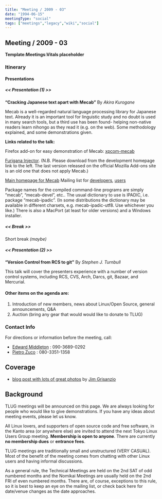 ```yaml
---
title: "Meeting / 2009 - 03"
date: "1994-06-15"
meetingType: "social"
tags: ["meetings","legacy","wiki","social"]
---
```


<h2 id="meeting_2009___03">Meeting / 2009 - 03</h2>
<p><strong>Template:Meetings:Vitals placeholder</strong></p>
<h3 id="itinerary">Itinerary</h3>
<h4 id="presentations">Presentations</h4>
<h5 id="presentation_1">&lt;&lt; Presentation (1) &gt;&gt;</h5>
<p><strong>“Cracking Japanese text apart with Mecab”</strong> By <em>Akira Kurogane</em></p>
<p>Mecab is a well-regarded natural language processing library for
Japanese text. Already it is an important tool for linguistic study
and no doubt is used in many search tools, but a third use has been
found- helping non-native readers learn nihongo as they read it (e.g.
on the web). Some methodology explained, and some demonstrations
given.</p>
<p><strong>Links related to the talk:</strong></p>
<p>Firefox add-on for easy demonstration of Mecab: <a href="http://code.google.com/p/xpcom-mecab/">xpcom-mecab</a></p>
<p><a href="http://code.google.com/p/furigana-injector/">Furigana Injector</a>. (N.B. Please download from the development homepage link to the left. The last version released on the official Mozilla Add-ons site is an old one that does not apply Mecab.)</p>
<p><a href="http://mecab.sourceforge.net/">Main homepage for Mecab</a>
Mailing list for <a href="http://lists.sourceforge.jp/mailman/listinfo/mecab-devel">developers</a>, <a href="http://lists.sourceforge.jp/mailman/listinfo/mecab-users">users</a></p>
<p>Package names for the compiled command-line programs are simply “mecab”, “mecab-devel”, etc.. The usual dictionary to use is IPADIC, i.e. package “mecab-ipadic”. (In some distributions the dictionary may be available in different charsets, e.g. mecab-ipadic-utf8. Use whichever you like.) There is also a MacPort (at least for older versions) and a Windows installer.</p>
<h5 id="break">&lt;&lt; Break &gt;&gt;</h5>
<p>Short break <em>(maybe)</em></p>
<h5 id="presentation_2">&lt;&lt; Presentation (2) &gt;&gt;</h5>
<p><strong>“Version Control from RCS to git”</strong> By <em>Stephen J. Turnbull</em></p>
<p>This talk will cover the presenters experience with a number of version
control systems, including RCS, CVS, Arch, Darcs, git, Bazaar, and Mercurial.</p>
<h4 id="other_items_on_the_agenda_are">Other items on the agenda are:</h4>
<ol>
<li>Introduction of new members, news about Linux/Open Source, general announcements, Q&amp;A</li>
<li>Auction (bring any gear that would would like to donate to TLUG)</li>
</ol>
<h3 id="contact_info">Contact Info</h3>
<p>For directions or information before the meeting, call:</p>
<ul>
<li><a href="./Edward_Middleton">Edward Middleton</a> : 090-3689-0292</li>
<li><a href="./User:Zuco">Pietro Zuco</a> : 080-3351-1358</li>
</ul>
<h2 id="coverage">Coverage</h2>
<ul>
<li><a href="http://blogs.sun.com/jimgris/entry/tokyo_linux_user_group_031409">blog post with lots of great photos</a> by <a href="./User:Jimgris">Jim Grisanzio</a></li>
</ul>

<h2 id="introduction">Background</h2>
<p>TLUG meetings will be announced on this page. We are always looking for people who would like to give demonstrations. If you have any ideas about meeting events, please let us know.</p>
<p>All Linux lovers, and supporters of open source code and free software, in the Kanto area (or anywhere else) are invited to attend the next Tokyo Linux Users Group meeting. <b>Membership is open to anyone</b>. There are currently <b>no membership dues</b> or <b>entrance fees</b>.</p>
<p>TLUG meetings are traditionally small and unstructured (VERY CASUAL). Most of the benefit of the meeting comes from chatting with other Linux users and having informal discussions.</p>
<p>As a general rule, the Technical Meetings are held on the 2nd SAT of odd numbered months and the Nomikai Meetings are usually held on the 2nd FRI of even numbered months. There are, of course, exceptions to this rule, so it is best to keep an eye on the mailing list, or check back here for date/venue changes as the date approaches.</p>
